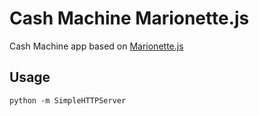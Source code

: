 # Cash Machine Marionette.js
Cash Machine app based on [Marionette.js](http://marionettejs.com/)

## Usage
```python -m SimpleHTTPServer```

